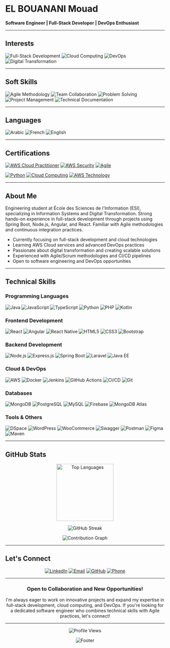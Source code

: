 # EL BOUANANI Mouad
**Software Engineer | Full-Stack Developer | DevOps Enthusiast**

---

##  Interests

<p>
  <img src="https://img.shields.io/badge/Full--Stack%20Development-0088CC?style=for-the-badge&logoColor=white" alt="Full-Stack Development"/>
  <img src="https://img.shields.io/badge/Cloud%20Computing-4CAF50?style=for-the-badge&logoColor=white" alt="Cloud Computing"/>
  <img src="https://img.shields.io/badge/DevOps-9C27B0?style=for-the-badge&logoColor=white" alt="DevOps"/>
  <img src="https://img.shields.io/badge/Digital%20Transformation-FF5722?style=for-the-badge&logoColor=white" alt="Digital Transformation"/>
</p>

---

##  Soft Skills

<p>
  <img src="https://img.shields.io/badge/Agile%20Methodology-E74C3C?style=for-the-badge&logoColor=white" alt="Agile Methodology"/>
  <img src="https://img.shields.io/badge/Team%20Collaboration-3498DB?style=for-the-badge&logoColor=white" alt="Team Collaboration"/>
  <img src="https://img.shields.io/badge/Problem%20Solving-9B59B6?style=for-the-badge&logoColor=white" alt="Problem Solving"/>
  <img src="https://img.shields.io/badge/Project%20Management-2ECC71?style=for-the-badge&logoColor=white" alt="Project Management"/>
  <img src="https://img.shields.io/badge/Technical%20Documentation-E67E22?style=for-the-badge&logoColor=white" alt="Technical Documentation"/>
</p>


---

##  Languages

<p>
  <img src="https://img.shields.io/badge/ARABIC%20(NATIVE)-0066CC?style=for-the-badge&logoColor=white" alt="Arabic"/>
  <img src="https://img.shields.io/badge/FRENCH%20(Professional)-00AA44?style=for-the-badge&logoColor=white" alt="French"/>
  <img src="https://img.shields.io/badge/ENGLISH%20(Professional)-88CC00?style=for-the-badge&logoColor=white" alt="English"/>
</p>

---

##  Certifications

<p>
  <a href="https://www.datacamp.com/statement-of-accomplishment/track/20b26af7a3b2d8ede37e0d75533ce62a9086385a?raw=1"><img src="https://img.shields.io/badge/%20AWS%20CLOUD%20PRACTITIONER-FF9900?style=for-the-badge&logoColor=white" alt="AWS Cloud Practitioner"/></a>
  <a href="https://www.datacamp.com/statement-of-accomplishment/course/f578c2cefdb7b5dcff42180cb96cb6c0496c11ff?raw=1"><img src="https://img.shields.io/badge/%20AWS%20SECURITY%20&%20COST-232F3E?style=for-the-badge&logoColor=white" alt="AWS Security"/></a>
  <a href="https://www.mygreatlearning.com/certificate/QBZSZGTN"><img src="https://img.shields.io/badge/%20AGILE%20FOR%20BEGINNERS-7B1FA2?style=for-the-badge&logoColor=white" alt="Agile"/></a>
</p>

<p>
  <a href="https://www.coursera.org/account/accomplishments/verify/D6QSJE8YRCSZ"><img src="https://img.shields.io/badge/%20PYTHON%20FOR%20DATA%20SCIENCE-3776AB?style=for-the-badge&logoColor=white" alt="Python"/></a>
  <a href="https://www.datacamp.com/statement-of-accomplishment/course/379f5d23bc8f6aa85a66effbf7abf2f9ec52a8b2?raw=1"><img src="https://img.shields.io/badge/%20UNDERSTANDING%20CLOUD%20COMPUTING-4285F4?style=for-the-badge&logoColor=white" alt="Cloud Computing"/></a>
  <a href="https://www.datacamp.com/statement-of-accomplishment/course/bc647eddf1d58d6abe6facbddcb891a8a06244a5?raw=1"><img src="https://img.shields.io/badge/%20AWS%20CLOUD%20TECHNOLOGY-232F3E?style=for-the-badge&logoColor=white" alt="AWS Technology"/></a>
</p>

---


##  About Me

Engineering student at École des Sciences de l'Information (ESI), specializing in Information Systems and Digital Transformation. Strong hands-on experience in full-stack development through projects using Spring Boot, Node.js, Angular, and React. Familiar with Agile methodologies and continuous integration practices.

-  Currently focusing on full-stack development and cloud technologies
-  Learning AWS Cloud services and advanced DevOps practices
-  Passionate about digital transformation and creating scalable solutions
-  Experienced with Agile/Scrum methodologies and CI/CD pipelines
-  Open to software engineering and DevOps opportunities
  
---

##  Technical Skills

### Programming Languages

<p>
  <img src="https://img.shields.io/badge/Java-ED8B00?style=for-the-badge&logo=openjdk&logoColor=white" alt="Java"/>
  <img src="https://img.shields.io/badge/JavaScript-F7DF1E?style=for-the-badge&logo=javascript&logoColor=black" alt="JavaScript"/>
  <img src="https://img.shields.io/badge/TypeScript-3178C6?style=for-the-badge&logo=typescript&logoColor=white" alt="TypeScript"/>
  <img src="https://img.shields.io/badge/Python-3776AB?style=for-the-badge&logo=python&logoColor=white" alt="Python"/>
  <img src="https://img.shields.io/badge/PHP-777BB4?style=for-the-badge&logo=php&logoColor=white" alt="PHP"/>
  <img src="https://img.shields.io/badge/Kotlin-7F52FF?style=for-the-badge&logo=kotlin&logoColor=white" alt="Kotlin"/>
</p>

### Frontend Development

<p>
  <img src="https://img.shields.io/badge/React-61DAFB?style=for-the-badge&logo=react&logoColor=black" alt="React"/>
  <img src="https://img.shields.io/badge/Angular-DD0031?style=for-the-badge&logo=angular&logoColor=white" alt="Angular"/>
  <img src="https://img.shields.io/badge/React%20Native-61DAFB?style=for-the-badge&logo=react&logoColor=black" alt="React Native"/>
  <img src="https://img.shields.io/badge/HTML5-E34F26?style=for-the-badge&logo=html5&logoColor=white" alt="HTML5"/>
  <img src="https://img.shields.io/badge/CSS3-1572B6?style=for-the-badge&logo=css3&logoColor=white" alt="CSS3"/>
  <img src="https://img.shields.io/badge/Bootstrap-7952B3?style=for-the-badge&logo=bootstrap&logoColor=white" alt="Bootstrap"/>
</p>

### Backend Development

<p>
  <img src="https://img.shields.io/badge/Node.js-339933?style=for-the-badge&logo=nodedotjs&logoColor=white" alt="Node.js"/>
  <img src="https://img.shields.io/badge/Express.js-000000?style=for-the-badge&logo=express&logoColor=white" alt="Express.js"/>
  <img src="https://img.shields.io/badge/Spring%20Boot-6DB33F?style=for-the-badge&logo=springboot&logoColor=white" alt="Spring Boot"/>
  <img src="https://img.shields.io/badge/Laravel-FF2D20?style=for-the-badge&logo=laravel&logoColor=white" alt="Laravel"/>
  <img src="https://img.shields.io/badge/Java%20EE-007396?style=for-the-badge&logo=java&logoColor=white" alt="Java EE"/>
</p>

### Cloud & DevOps

<p>
  <img src="https://img.shields.io/badge/AWS-232F3E?style=for-the-badge&logo=amazonaws&logoColor=white" alt="AWS"/>
  <img src="https://img.shields.io/badge/Docker-2496ED?style=for-the-badge&logo=docker&logoColor=white" alt="Docker"/>
  <img src="https://img.shields.io/badge/Jenkins-D24939?style=for-the-badge&logo=jenkins&logoColor=white" alt="Jenkins"/>
  <img src="https://img.shields.io/badge/GitHub%20Actions-2088FF?style=for-the-badge&logo=githubactions&logoColor=white" alt="GitHub Actions"/>
  <img src="https://img.shields.io/badge/CI/CD-4285F4?style=for-the-badge&logoColor=white" alt="CI/CD"/>
  <img src="https://img.shields.io/badge/Git-F05032?style=for-the-badge&logo=git&logoColor=white" alt="Git"/>
</p>

### Databases

<p>
  <img src="https://img.shields.io/badge/MongoDB-47A248?style=for-the-badge&logo=mongodb&logoColor=white" alt="MongoDB"/>
  <img src="https://img.shields.io/badge/PostgreSQL-4169E1?style=for-the-badge&logo=postgresql&logoColor=white" alt="PostgreSQL"/>
  <img src="https://img.shields.io/badge/MySQL-4479A1?style=for-the-badge&logo=mysql&logoColor=white" alt="MySQL"/>
  <img src="https://img.shields.io/badge/Firebase-FFCA28?style=for-the-badge&logo=firebase&logoColor=black" alt="Firebase"/>
  <img src="https://img.shields.io/badge/MongoDB%20Atlas-47A248?style=for-the-badge&logo=mongodb&logoColor=white" alt="MongoDB Atlas"/>
</p>

### Tools & Others

<p>
  <img src="https://img.shields.io/badge/DSpace-0B1B2E?style=for-the-badge&logoColor=white" alt="DSpace"/>
  <img src="https://img.shields.io/badge/WordPress-21759B?style=for-the-badge&logo=wordpress&logoColor=white" alt="WordPress"/>
  <img src="https://img.shields.io/badge/WooCommerce-96588A?style=for-the-badge&logo=woocommerce&logoColor=white" alt="WooCommerce"/>
  <img src="https://img.shields.io/badge/Swagger-85EA2D?style=for-the-badge&logo=swagger&logoColor=black" alt="Swagger"/>
  <img src="https://img.shields.io/badge/Postman-FF6C37?style=for-the-badge&logo=postman&logoColor=white" alt="Postman"/>
  <img src="https://img.shields.io/badge/Figma-F24E1E?style=for-the-badge&logo=figma&logoColor=white" alt="Figma"/>
  <img src="https://img.shields.io/badge/Maven-C71A36?style=for-the-badge&logo=apachemaven&logoColor=white" alt="Maven"/>
</p>


---

##  GitHub Stats

<p align="center">
  <!-- <img src="https://github-readme-stats.vercel.app/api?username=Mouadbouanani&show_icons=true&theme=tokyonight&hide_border=true&bg_color=0D1117&title_color=58A6FF&text_color=C9D1D9&icon_color=58A6FF" alt="GitHub Stats" height="180"/> -->
  <img src="https://github-readme-stats.vercel.app/api/top-langs/?username=Mouadbouanani&layout=compact&theme=tokyonight&hide_border=true&bg_color=0D1117&title_color=58A6FF&text_color=C9D1D9" alt="Top Languages" height="180"/>
</p>

<p align="center">
  <img src="https://github-readme-streak-stats.herokuapp.com/?user=Mouadbouanani&theme=tokyonight&hide_border=true&background=0D1117&ring=58A6FF&fire=FF6B6B&currStreakLabel=C9D1D9" alt="GitHub Streak"/>
</p>

<p align="center">
  <img src="https://github-readme-activity-graph.vercel.app/graph?username=Mouadbouanani&theme=tokyo-night&hide_border=true&bg_color=0D1117" alt="Contribution Graph"/>
</p>

---

##  Let's Connect

<p align="center">
  <a href="https://www.linkedin.com/in/mouad-el-bouanani"><img src="https://img.shields.io/badge/LinkedIn-0077B5?style=for-the-badge&logo=linkedin&logoColor=white" alt="LinkedIn"/></a>
  <a href="mailto:mouad.el-bouanani@esi.ac.ma"><img src="https://img.shields.io/badge/Gmail-D14836?style=for-the-badge&logo=gmail&logoColor=white" alt="Email"/></a>
  <a href="https://github.com/Mouadbouanani"><img src="https://img.shields.io/badge/GitHub-100000?style=for-the-badge&logo=github&logoColor=white" alt="GitHub"/></a>
  <a href="tel:+212651809542"><img src="https://img.shields.io/badge/Phone-25D366?style=for-the-badge&logo=whatsapp&logoColor=white" alt="Phone"/></a>
</p>

---

<div align="center">

###  Open to Collaboration and New Opportunities!

I'm always eager to work on innovative projects and expand my expertise in full-stack development, cloud computing, and DevOps. If you're looking for a dedicated software engineer who combines technical skills with Agile practices, let's connect!

</div>

---

<p align="center">
  <img src="https://komarev.com/ghpvc/?username=Mouadbouanani&color=blueviolet&style=for-the-badge&label=PROFILE+VIEWS" alt="Profile Views"/>
</p>

<p align="center">
  <img src="https://capsule-render.vercel.app/api?type=waving&color=gradient&height=100&section=footer" alt="Footer"/>
</p>
